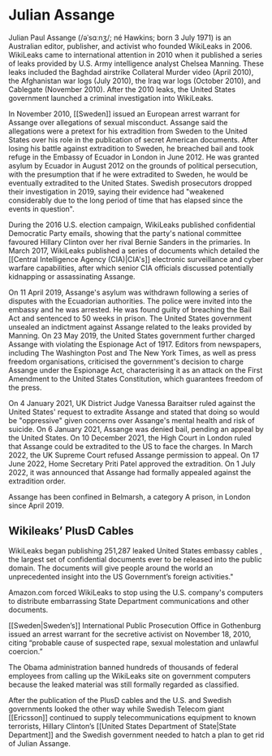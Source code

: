 # Julian Assange
Julian Paul Assange (/əˈsɑːnʒ/; né Hawkins; born 3 July 1971) is an Australian editor, publisher, and activist who founded WikiLeaks in 2006. WikiLeaks came to international attention in 2010 when it published a series of leaks provided by U.S. Army intelligence analyst Chelsea Manning. These leaks included the Baghdad airstrike Collateral Murder video (April 2010), the Afghanistan war logs (July 2010), the Iraq war logs (October 2010), and Cablegate (November 2010). After the 2010 leaks, the United States government launched a criminal investigation into WikiLeaks.

In November 2010, [[Sweden]] issued an European arrest warrant for Assange over allegations of sexual misconduct. Assange said the allegations were a pretext for his extradition from Sweden to the United States over his role in the publication of secret American documents. After losing his battle against extradition to Sweden, he breached bail and took refuge in the Embassy of Ecuador in London in June 2012. He was granted asylum by Ecuador in August 2012 on the grounds of political persecution, with the presumption that if he were extradited to Sweden, he would be eventually extradited to the United States. Swedish prosecutors dropped their investigation in 2019, saying their evidence had "weakened considerably due to the long period of time that has elapsed since the events in question".

During the 2016 U.S. election campaign, WikiLeaks published confidential Democratic Party emails, showing that the party's national committee favoured Hillary Clinton over her rival Bernie Sanders in the primaries. In March 2017, WikiLeaks published a series of documents which detailed the [[Central Intelligence Agency (CIA)|CIA's]] electronic surveillance and cyber warfare capabilities, after which senior CIA officials discussed potentially kidnapping or assassinating Assange.

On 11 April 2019, Assange's asylum was withdrawn following a series of disputes with the Ecuadorian authorities. The police were invited into the embassy and he was arrested. He was found guilty of breaching the Bail Act and sentenced to 50 weeks in prison. The United States government unsealed an indictment against Assange related to the leaks provided by Manning. On 23 May 2019, the United States government further charged Assange with violating the Espionage Act of 1917. Editors from newspapers, including The Washington Post and The New York Times, as well as press freedom organisations, criticised the government's decision to charge Assange under the Espionage Act, characterising it as an attack on the First Amendment to the United States Constitution, which guarantees freedom of the press.

On 4 January 2021, UK District Judge Vanessa Baraitser ruled against the United States' request to extradite Assange and stated that doing so would be "oppressive" given concerns over Assange's mental health and risk of suicide. On 6 January 2021, Assange was denied bail, pending an appeal by the United States. On 10 December 2021, the High Court in London ruled that Assange could be extradited to the US to face the charges. In March 2022, the UK Supreme Court refused Assange permission to appeal. On 17 June 2022, Home Secretary Priti Patel approved the extradition. On 1 July 2022, it was announced that Assange had formally appealed against the extradition order.

Assange has been confined in Belmarsh, a category A prison, in London since April 2019.

## Wikileaks’ PlusD Cables
WikiLeaks began publishing 251,287 leaked United States embassy cables , the largest set of confidential documents ever to be released into the public domain. The documents will give people around the world an unprecedented insight into the US Government’s foreign activities."

Amazon.com forced WikiLeaks to stop using the U.S. company's computers to distribute embarrassing State Department communications and other documents. 

[[Sweden|Sweden’s]] International Public Prosecution Office in Gothenburg issued an arrest warrant for the secretive activist on November 18, 2010, citing “probable cause of suspected rape, sexual molestation and unlawful coercion.”  

The Obama administration banned hundreds of thousands of federal employees from calling up the WikiLeaks site on government computers because the leaked material was still formally regarded as classified. 

After the publication of the PlusD cables and the U.S. and Swedish governments looked the other way while Swedish Telecom giant [[Ericsson]] continued to supply telecommunications equipment to known terrorists, Hillary Clinton’s [[United States Department of State|State Department]] and the Swedish government needed to hatch a plan to get rid of Julian Assange. 
